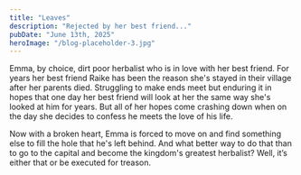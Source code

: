 ```yaml
---
title: "Leaves"
description: "Rejected by her best friend..."
pubDate: "June 13th, 2025"
heroImage: "/blog-placeholder-3.jpg"
---
```

</p>
Emma, by choice, dirt poor herbalist who is in love with her best friend.
For years her best friend Raike has been the reason she's stayed in their village after her parents died. Struggling to make ends meet but enduring it in hopes that one day her best friend will look at her the same way she's looked at him for years. But all of her hopes come crashing down when on the day she decides to confess he meets the love of his life.

Now with a broken heart, Emma is forced to move on and find something else to fill the hole that he's left behind. And what better way to do that than to go to the capital and become the kingdom's greatest herbalist? Well, it’s either that or be executed for treason.
<p/>
